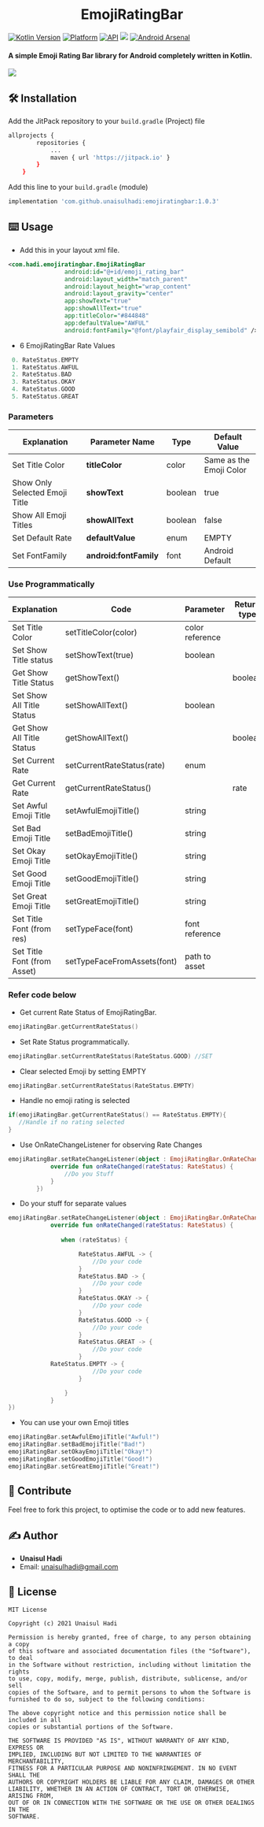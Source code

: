 <h1 align="center">EmojiRatingBar</h1>

[![Kotlin Version](https://img.shields.io/badge/Kotlin-v1.5.10-blue.svg)](https://kotlinlang.org)  [![Platform](https://img.shields.io/badge/Platform-Android-green.svg?style=flat)](https://www.android.com/) [![API](https://img.shields.io/badge/API-21%2B-brightgreen.svg?style=flat)](https://android-arsenal.com/api?level=21)
[![](https://jitpack.io/v/unaisulhadi/emojiratingbar.svg)](https://jitpack.io/#unaisulhadi/emojiratingbar)
[![Android Arsenal]( https://img.shields.io/badge/Android%20Arsenal-Emoji%20Rating%20Bar-green.svg?style=flat )]( https://android-arsenal.com/details/1/8293 )
<br/>

#### A simple Emoji Rating Bar library for Android completely written in Kotlin.

 <img src="https://raw.githubusercontent.com/unaisulhadi/EmojiRatingBar/master/art/Rating.png">
 
## 🛠 Installation

Add the JitPack repository to your ```build.gradle``` (Project) file
```bash
allprojects {
		repositories {
			...
			maven { url 'https://jitpack.io' }
		}
	}
```

Add this line to your ```build.gradle``` (module)
```bash
implementation 'com.github.unaisulhadi:emojiratingbar:1.0.3'
```

## ⌨️ Usage

- Add this in your layout xml file.

```xml
<com.hadi.emojiratingbar.EmojiRatingBar
                android:id="@+id/emoji_rating_bar"
                android:layout_width="match_parent"
                android:layout_height="wrap_content"
                android:layout_gravity="center"
                app:showText="true"
                app:showAllText="true"
                app:titleColor="#844848"
                app:defaultValue="AWFUL"
                android:fontFamily="@font/playfair_display_semibold" />
```

- 6 EmojiRatingBar Rate Values
```kotlin
 0. RateStatus.EMPTY
 1. RateStatus.AWFUL
 2. RateStatus.BAD
 3. RateStatus.OKAY
 4. RateStatus.GOOD
 5. RateStatus.GREAT
```

### Parameters

| Explanation                     | Parameter Name          | Type       | Default Value            |
| ------------------------------- | ----------------------- | ---------- | --------------           |
| Set Title Color                 | **titleColor**          | color      | Same as the Emoji Color  |
| Show Only Selected Emoji Title  | **showText**            | boolean    | true                     |
| Show All Emoji Titles           | **showAllText**         | boolean    | false                    |
| Set Default Rate                | **defaultValue**        | enum       | EMPTY                    |
| Set FontFamily                  | **android:fontFamily**  | font       | Android Default          | 

### Use Programmatically

| Explanation                 | Code                        | Parameter            | Return type    |
| --------------------------- | --------------------------- | -------------------- | -------------- |
| Set Title Color             | setTitleColor(color)        | color reference      |                |
| Set Show Title status       | setShowText(true)           | boolean              |                |
| Get Show Title Status       | getShowText()               |                      | boolean        |
| Set Show All Title Status   | setShowAllText()            | boolean              |	            |
| Get Show All Title Status   | getShowAllText()            |               	   | boolean        |
| Set Current Rate            | setCurrentRateStatus(rate)  | enum                 |                |
| Get Current Rate            | getCurrentRateStatus()      |                      | rate           |
| Set Awful Emoji Title       | setAwfulEmojiTitle()        | string               |                |
| Set Bad Emoji Title         | setBadEmojiTitle()          | string               |                |
| Set Okay Emoji Title        | setOkayEmojiTitle()         | string               |                |
| Set Good Emoji Title        | setGoodEmojiTitle()         | string               |                |
| Set Great Emoji Title       | setGreatEmojiTitle()        | string               |                |
| Set Title Font (from res)   | setTypeFace(font)           | font reference       |                |
| Set Title Font (from Asset) | setTypeFaceFromAssets(font) | path to asset        |                |



### Refer code below

- Get current Rate Status of EmojiRatingBar.
```kotlin
emojiRatingBar.getCurrentRateStatus()
```

- Set Rate Status programmatically.
```kotlin
emojiRatingBar.setCurrentRateStatus(RateStatus.GOOD) //SET
```

- Clear selected Emoji by setting EMPTY
```kotlin
emojiRatingBar.setCurrentRateStatus(RateStatus.EMPTY)
```

- Handle no emoji rating is selected
```kotlin
if(emojiRatingBar.getCurrentRateStatus() == RateStatus.EMPTY){
   //Handle if no rating selected
}
```

- Use OnRateChangeListener for observing Rate Changes
```kotlin
emojiRatingBar.setRateChangeListener(object : EmojiRatingBar.OnRateChangeListener {
            override fun onRateChanged(rateStatus: RateStatus) {
                //Do you Stuff
            }
        })
```
- Do your stuff for separate values
```kotlin
emojiRatingBar.setRateChangeListener(object : EmojiRatingBar.OnRateChangeListener {
            override fun onRateChanged(rateStatus: RateStatus) {
               
               when (rateStatus) {

                    RateStatus.AWFUL -> {
                        //Do your code
                    }
                    RateStatus.BAD -> {
                        //Do your code
                    }
                    RateStatus.OKAY -> {
                        //Do your code
                    }
                    RateStatus.GOOD -> {
                        //Do your code
                    }
                    RateStatus.GREAT -> {
                        //Do your code
                    }
		    RateStatus.EMPTY -> {
                        //Do your code
                    }

                }
            }
})
 ```
 
 - You can use your own Emoji titles
 ```kotlin
 emojiRatingBar.setAwfulEmojiTitle("Awful!")
 emojiRatingBar.setBadEmojiTitle("Bad!")
 emojiRatingBar.setOkayEmojiTitle("Okay!")
 emojiRatingBar.setGoodEmojiTitle("Good!")
 emojiRatingBar.setGreatEmojiTitle("Great!")
 ```
 
 
 ## 🍰  Contribute  

Feel free to fork this project, to optimise the code or to add new features. 

## ✍️ Author
* <b>Unaisul Hadi</b>
* Email: unaisulhadi@gmail.com


## 📝 License

```
MIT License

Copyright (c) 2021 Unaisul Hadi

Permission is hereby granted, free of charge, to any person obtaining a copy
of this software and associated documentation files (the "Software"), to deal
in the Software without restriction, including without limitation the rights
to use, copy, modify, merge, publish, distribute, sublicense, and/or sell
copies of the Software, and to permit persons to whom the Software is
furnished to do so, subject to the following conditions:

The above copyright notice and this permission notice shall be included in all
copies or substantial portions of the Software.

THE SOFTWARE IS PROVIDED "AS IS", WITHOUT WARRANTY OF ANY KIND, EXPRESS OR
IMPLIED, INCLUDING BUT NOT LIMITED TO THE WARRANTIES OF MERCHANTABILITY,
FITNESS FOR A PARTICULAR PURPOSE AND NONINFRINGEMENT. IN NO EVENT SHALL THE
AUTHORS OR COPYRIGHT HOLDERS BE LIABLE FOR ANY CLAIM, DAMAGES OR OTHER
LIABILITY, WHETHER IN AN ACTION OF CONTRACT, TORT OR OTHERWISE, ARISING FROM,
OUT OF OR IN CONNECTION WITH THE SOFTWARE OR THE USE OR OTHER DEALINGS IN THE
SOFTWARE.
```
